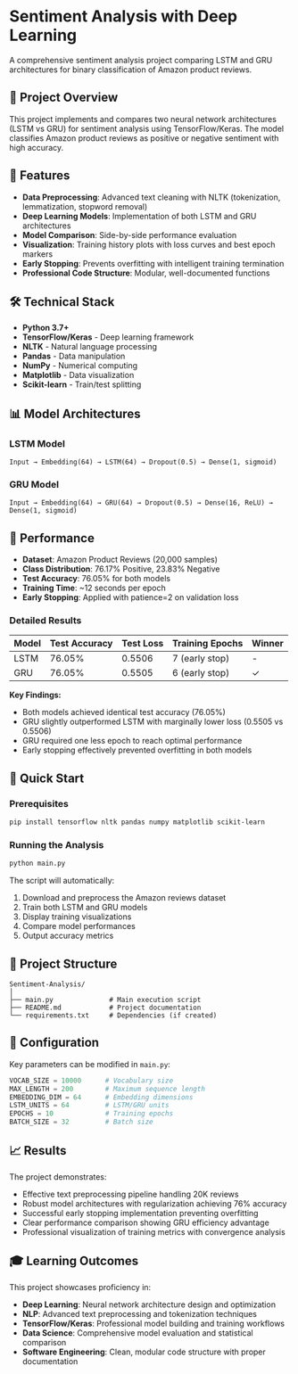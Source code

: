 # Sentiment Analysis with Deep Learning

A comprehensive sentiment analysis project comparing LSTM and GRU architectures for binary classification of Amazon product reviews.

## 🎯 Project Overview

This project implements and compares two neural network architectures (LSTM vs GRU) for sentiment analysis using TensorFlow/Keras. The model classifies Amazon product reviews as positive or negative sentiment with high accuracy.

## 🚀 Features

- **Data Preprocessing**: Advanced text cleaning with NLTK (tokenization, lemmatization, stopword removal)
- **Deep Learning Models**: Implementation of both LSTM and GRU architectures
- **Model Comparison**: Side-by-side performance evaluation
- **Visualization**: Training history plots with loss curves and best epoch markers
- **Early Stopping**: Prevents overfitting with intelligent training termination
- **Professional Code Structure**: Modular, well-documented functions

## 🛠️ Technical Stack

- **Python 3.7+**
- **TensorFlow/Keras** - Deep learning framework
- **NLTK** - Natural language processing
- **Pandas** - Data manipulation
- **NumPy** - Numerical computing
- **Matplotlib** - Data visualization
- **Scikit-learn** - Train/test splitting

## 📊 Model Architectures

### LSTM Model
```
Input → Embedding(64) → LSTM(64) → Dropout(0.5) → Dense(1, sigmoid)
```

### GRU Model
```
Input → Embedding(64) → GRU(64) → Dropout(0.5) → Dense(16, ReLU) → Dense(1, sigmoid)
```

## 🎯 Performance

- **Dataset**: Amazon Product Reviews (20,000 samples)
- **Class Distribution**: 76.17% Positive, 23.83% Negative
- **Test Accuracy**: 76.05% for both models
- **Training Time**: ~12 seconds per epoch
- **Early Stopping**: Applied with patience=2 on validation loss

### Detailed Results

| Model | Test Accuracy | Test Loss | Training Epochs | Winner |
|-------|---------------|-----------|-----------------|---------|
| LSTM  | 76.05%       | 0.5506    | 7 (early stop)  | -      |
| GRU   | 76.05%       | 0.5505    | 6 (early stop)  | ✓      |

**Key Findings:**
- Both models achieved identical test accuracy (76.05%)
- GRU slightly outperformed LSTM with marginally lower loss (0.5505 vs 0.5506)
- GRU required one less epoch to reach optimal performance
- Early stopping effectively prevented overfitting in both models

## 🚀 Quick Start

### Prerequisites
```bash
pip install tensorflow nltk pandas numpy matplotlib scikit-learn
```

### Running the Analysis
```bash
python main.py
```

The script will automatically:
1. Download and preprocess the Amazon reviews dataset
2. Train both LSTM and GRU models
3. Display training visualizations
4. Compare model performances
5. Output accuracy metrics

## 📁 Project Structure

```
Sentiment-Analysis/
│
├── main.py              # Main execution script
├── README.md            # Project documentation
└── requirements.txt     # Dependencies (if created)
```

## 🔧 Configuration

Key parameters can be modified in `main.py`:

```python
VOCAB_SIZE = 10000      # Vocabulary size
MAX_LENGTH = 200        # Maximum sequence length
EMBEDDING_DIM = 64      # Embedding dimensions
LSTM_UNITS = 64         # LSTM/GRU units
EPOCHS = 10             # Training epochs
BATCH_SIZE = 32         # Batch size
```

## 📈 Results

The project demonstrates:
- Effective text preprocessing pipeline handling 20K reviews
- Robust model architectures with regularization achieving 76% accuracy
- Successful early stopping implementation preventing overfitting
- Clear performance comparison showing GRU efficiency advantage
- Professional visualization of training metrics with convergence analysis

## 🎓 Learning Outcomes

This project showcases proficiency in:
- **Deep Learning**: Neural network architecture design and optimization
- **NLP**: Advanced text preprocessing and tokenization techniques
- **TensorFlow/Keras**: Professional model building and training workflows
- **Data Science**: Comprehensive model evaluation and statistical comparison
- **Software Engineering**: Clean, modular code structure with proper documentation
